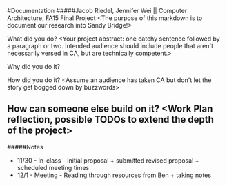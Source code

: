 #Documentation
#####Jacob Riedel, Jennifer Wei || Computer Architecture, FA15 Final Project
<The purpose of this markdown is to document our research into Sandy Bridge!>

What did you do?
<Your project abstract: one catchy sentence followed by a paragraph or two. Intended audience should include people that aren't necessarily versed in CA, but are technically competent.>

Why did you do it?
<A paragraph or so about why the project you chose is worthwhile and interesting>

How did you do it?
<Assume an audience has taken CA but don't let the story get bogged down by buzzwords>

How can someone else build on it?
<Work Plan reflection, possible TODOs to extend the depth of the project>
---
#####Notes
- 11/30 - In-class - Initial proposal + submitted revised proposal + scheduled meeting times
- 12/1 - Meeting - Reading through resources from Ben + taking notes
